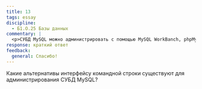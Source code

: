 ```yaml
---
title: 13
tags: essay
discipline:
  - Б1.О.25 Базы данных
commentary: |
  <p>СУБД MySQL можно администрировать с помощью MySQL WorkBanch, phpMyAdmin, WebMin.</p>
response: краткий ответ
feedback:
  general: Cпасибо!
---
```


Какие альтернативы интерфейсу командной строки существуют для администрирования СУБД MySQL?